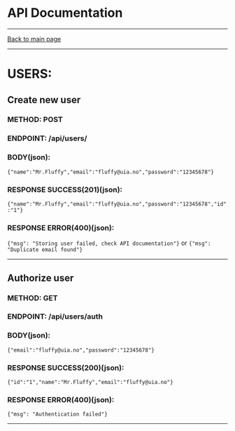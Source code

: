 # API Documentation

---

[Back to main page](https://github.com/iamlost82/MM-200-ToDo-Gruppe-2)

---
# USERS:

## Create new user
### METHOD: POST
### ENDPOINT: /api/users/
### BODY(json):
```{"name":"Mr.Fluffy","email":"fluffy@uia.no","password":"12345678"}```
### RESPONSE SUCCESS(201)(json):
```{"name":"Mr.Fluffy","email":"fluffy@uia.no","password":"12345678","id":"1"}```
### RESPONSE ERROR(400)(json):
```{"msg": "Storing user failed, check API documentation"}```
or
```{"msg": "Duplicate email found"}```

---

## Authorize user
### METHOD: GET
### ENDPOINT: /api/users/auth
### BODY(json):
```{"email":"fluffy@uia.no","password":"12345678"}```
### RESPONSE SUCCESS(200)(json): 
```{"id":"1","name":"Mr.Fluffy","email":"fluffy@uia.no"}```
### RESPONSE ERROR(400)(json):
```{"msg": "Authentication failed"}```

---